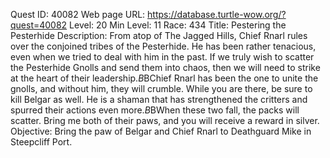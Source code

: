 Quest ID: 40082
Web page URL: https://database.turtle-wow.org/?quest=40082
Level: 20
Min Level: 11
Race: 434
Title: Pestering the Pesterhide
Description: From atop of The Jagged Hills, Chief Rnarl rules over the conjoined tribes of the Pesterhide. He has been rather tenacious, even when we tried to deal with him in the past. If we truly wish to scatter the Pesterhide Gnolls and send them into chaos, then we will need to strike at the heart of their leadership.$B$BChief Rnarl has been the one to unite the gnolls, and without him, they will crumble. While you are there, be sure to kill Belgar as well. He is a shaman that has strengthened the critters and spurred their actions even more.$B$BWhen these two fall, the packs will scatter. Bring me both of their paws, and you will receive a reward in silver.
Objective: Bring the paw of Belgar and Chief Rnarl to Deathguard Mike in Steepcliff Port.
